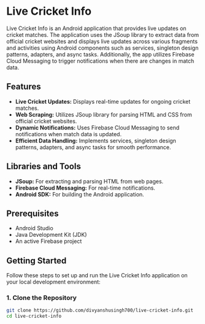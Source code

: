 # Live Cricket Info

Live Cricket Info is an Android application that provides live updates on cricket matches. The application uses the JSoup library to extract data from official cricket websites and displays live updates across various fragments and activities using Android components such as services, singleton design patterns, adapters, and async tasks. Additionally, the app utilizes Firebase Cloud Messaging to trigger notifications when there are changes in match data.

## Features

- **Live Cricket Updates:** Displays real-time updates for ongoing cricket matches.
- **Web Scraping:** Utilizes JSoup library for parsing HTML and CSS from official cricket websites.
- **Dynamic Notifications:** Uses Firebase Cloud Messaging to send notifications when match data is updated.
- **Efficient Data Handling:** Implements services, singleton design patterns, adapters, and async tasks for smooth performance.

## Libraries and Tools

- **JSoup:** For extracting and parsing HTML from web pages.
- **Firebase Cloud Messaging:** For real-time notifications.
- **Android SDK:** For building the Android application.

## Prerequisites

- Android Studio
- Java Development Kit (JDK)
- An active Firebase project

## Getting Started

Follow these steps to set up and run the Live Cricket Info application on your local development environment:

### 1. Clone the Repository

```bash
git clone https://github.com/divyanshusingh700/live-cricket-info.git
cd live-cricket-info

